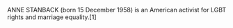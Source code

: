 ANNE STANBACK (born 15 December 1958) is an American activist for LGBT rights and marriage equality.[1]

